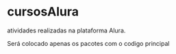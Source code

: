 # cursosAlura
 atividades realizadas na plataforma Alura.

 Será colocado apenas os pacotes com o codigo principal
